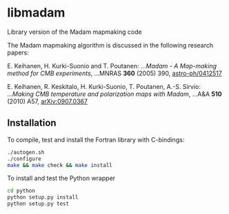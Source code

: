 # libmadam
Library version of the Madam mapmaking code

The Madam mapmaking algorithm is discussed in the following research papers:

E. Keihanen, H. Kurki-Suonio and T. Poutanen:
...*Madam - A Map-making method for CMB experiments*,
...MNRAS **360** (2005) 390, [astro-ph/0412517](https://arxiv.org/abs/astro-ph/0412517)

E. Keihanen, R. Keskitalo, H. Kurki-Suonio, T. Poutanen, A.-S. Sirvio:
...*Making CMB temperature and polarization maps with Madam*,
...A&A **510** (2010) A57, [arXiv:0907.0367](https://arxiv.org/abs/0907.0367)

## Installation

To compile, test and install the Fortran library with C-bindings:
```bash
./autogen.sh
./configure
make && make check && make install
```

To install and test the Python wrapper
```bash
cd python
python setup.py install
python setup.py test
```
